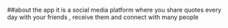##about the app
it is a social media platform where you share quotes every day with your friends , receive them and connect with many people
